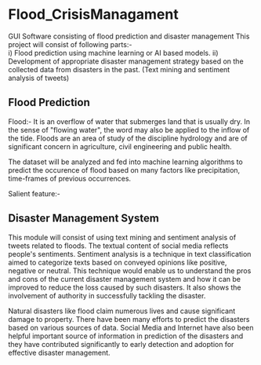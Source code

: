 # Flood_CrisisManagament
GUI Software consisting of flood prediction and disaster management
This project will consist of following parts:-  
i)  Flood prediction using machine learning or AI based models.
ii) Development  of appropriate disaster management strategy based on the collected data from disasters in the past. (Text mining and sentiment analysis of tweets)

## Flood Prediction

Flood:- It is an overflow of water that submerges land that is usually dry. In the sense of "flowing water", the word may also be applied to the inflow of the tide. Floods are an area of study of the discipline hydrology and are of significant concern in agriculture, civil engineering and public health.

The dataset will be analyzed and fed into machine learning algorithms to predict the occurence of flood based on many factors like precipitation, time-frames of previous occurrences.

Salient feature:-


## Disaster Management System
     
This module will consist of using text mining and sentiment analysis of tweets related to floods. The textual content of social media reflects people's sentiments. Sentiment analysis is a technique in text classification aimed to categorize texts based on conveyed opinions like positive, negative or neutral. This technique would enable us to understand the pros and cons of the current disaster management system and how it can be improved to reduce the loss caused by such disasters. It also shows the involvement of authority in successfully tackling the disaster.

Natural  disasters like flood claim numerous lives and cause significant damage to property. There have been many efforts to predict 
the disasters based on various sources of data. Social Media and Internet  have also been helpful important source  of information in prediction of the disasters and they have contributed significantly to early detection and adoption for effective disaster management. 
